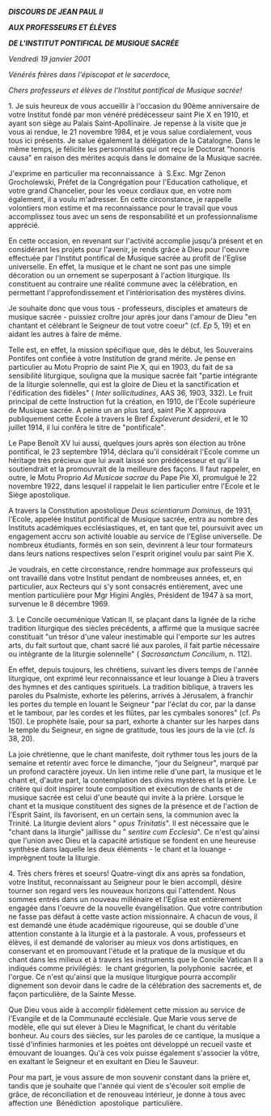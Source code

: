 ***DISCOURS DE JEAN PAUL II***

***AUX PROFESSEURS ET ÉLÈVES***

***DE L'INSTITUT PONTIFICAL DE MUSIQUE SACRÉE***

*Vendredi 19 janvier 2001*

*Vénérés frères dans l'épiscopat et le sacerdoce,*

*Chers professeurs et élèves de l'Institut pontifical de Musique sacrée!*

1. Je suis heureux de vous accueillir à l'occasion du 90ème anniversaire de votre Institut fondé par mon vénéré prédécesseur saint Pie X en 1910, et ayant son siège au Palais Saint-Apollinaire. Je repense à la visite que je vous ai rendue, le 21 novembre 1984, et je vous salue cordialement, vous tous ici présents. Je salue également la délégation de la Catalogne. Dans le même temps, je félicite les personnalités qui ont reçu le Doctorat "honoris causa" en raison des mérites acquis dans le domaine de la Musique sacrée.

J'exprime en particulier ma reconnaissance  à  S.Exc. Mgr Zenon Grocholewski, Préfet de la Congrégation pour l'Education catholique, et votre grand Chancelier, pour les voeux cordiaux que, en votre nom également, il a voulu m'adresser. En cette circonstance, je rappelle volontiers mon estime et ma reconnaissance pour le travail que vous accomplissez tous avec un sens de responsabilité et un professionnalisme apprécié.

En cette occasion, en revenant sur l'activité accomplie jusqu'à présent et en considérant les projets pour l'avenir, je rends grâce à Dieu pour l'oeuvre effectuée par l'Institut pontifical de Musique sacrée au profit de l'Eglise universelle. En effet, la musique et le chant ne sont pas une simple décoration ou un ornement se superposant à l'action liturgique. Ils constituent au contraire une réalité commune avec la célébration, en permettant l'approfondissement et l'intériorisation des mystères divins.

Je souhaite donc que vous tous - professeurs, disciples et amateurs de musique sacrée - puissiez croître jour après jour dans l'amour de Dieu "en chantant et célébrant le Seigneur de tout votre coeur" (cf. *Ep* 5, 19) et en aidant les autres à faire de même.

Telle est, en effet, la mission spécifique que, dès le début, les Souverains Pontifes ont confiée à votre Institution de grand mérite. Je pense en particulier au Motu Proprio de saint Pie X, qui en 1903, du fait de sa sensibilité liturgique, souligna que la musique sacrée fait "partie intégrante de la liturgie solennelle, qui est la gloire de Dieu et la sanctification et l'édification des fidèles" ( *Inter sollicitudines*, AAS 36, 1903, 332). Le fruit principal de cette Instruction fut la création, en 1910, de l'Ecole supérieure de Musique sacrée. A peine un an plus tard, saint Pie X approuva publiquement cette Ecole à travers le Bref *Expleverunt desiderii*, et le 10 juillet 1914, il lui conféra le titre de "pontificale".

Le Pape Benoît XV lui aussi, quelques jours après son élection au trône pontifical, le 23 septembre 1914, déclara qu'il considérait l'Ecole comme un héritage très précieux que lui avait laissé son prédécesseur et qu'il la soutiendrait et la promouvrait de la meilleure des façons. Il faut rappeler, en outre, le Motu Proprio *Ad Musicae sacrae* du Pape Pie XI, promulgué le 22 novembre 1922, dans lesquel il rappelait le lien particulier entre l'Ecole et le Siège apostolique.

A travers la Constitution apostolique *Deus scientiarum Dominus*, de 1931, l'Ecole, appelée Institut pontifical de Musique sacrée, entra au nombre des Instituts académiques ecclésiastiques, et, en tant que tel, poursuivit avec un engagement accru son activité louable au service de l'Eglise universelle. De nombreux étudiants, formés en son sein, devinrent à leur tour formateurs dans leurs nations respectives selon l'esprit originel voulu par saint Pie X.

Je voudrais, en cette circonstance, rendre hommage aux professeurs qui ont travaillé dans votre Institut pendant de nombreuses années, et, en particulier, aux Recteurs qui s'y sont consacrés entièrement, avec une mention particulière pour Mgr Higini Anglès, Président de 1947 à sa mort, survenue le 8 décembre 1969.

3. Le Concile oecuménique Vatican II, se plaçant dans la lignée de la riche tradition liturgique des siècles précédents, a affirmé que la musique sacrée constituait "un trésor d'une valeur inestimable qui l'emporte sur les autres arts, du fait surtout que, chant sacré lié aux paroles, il fait partie nécessaire ou intégrante de la liturgie solennelle" ( *Sacrosanctum Concilium*, n. 112).

En effet, depuis toujours, les chrétiens, suivant les divers temps de l'année liturgique, ont exprimé leur reconnaissance et leur louange à Dieu à travers des hymnes et des cantiques spirituels. La tradition biblique, à travers les paroles du Psalmiste, exhorte les pèlerins, arrivés à Jérusalem, à franchir les portes du temple en louant le Seigneur "par l'éclat du cor, par la danse et le tambour, par les cordes et les flûtes, par les cymbales sonores" (cf. *Ps* 150). Le prophète Isaïe, pour sa part, exhorte à chanter sur les harpes dans le temple du Seigneur, en signe de gratitude, tous les jours de la vie (cf. *Is* 38, 20).

La joie chrétienne, que le chant manifeste, doit rythmer tous les jours de la semaine et retentir avec force le dimanche, "jour du Seigneur", marqué par un profond caractère joyeux. Un lien intime relie d'une part, la musique et le chant et, d'autre part, la contemplation des divins mystères et la prière. Le critère qui doit inspirer toute composition et exécution de chants et de musique sacrée est celui d'une beauté qui invite à la prière. Lorsque le chant et la musique constituent des signes de la présence et de l'action de l'Esprit Saint, ils favorisent, en un certain sens, la communion avec la Trinité. La liturgie devient alors " *opus Trinitatis*". Il est nécessaire que le "chant dans la liturgie" jaillisse du " *sentire cum Ecclesia*". Ce n'est qu'ainsi que l'union avec Dieu et la capacité artistique se fondent en une heureuse synthèse dans laquelle les deux éléments - le chant et la louange - imprègnent toute la liturgie.

4. Très chers frères et soeurs! Quatre-vingt dix ans après sa fondation, votre Institut, reconnaissant au Seigneur pour le bien accompli, désire tourner son regard vers les nouveaux horizons qui l'attendent. Nous sommes entrés dans un nouveau millénaire et l'Eglise est entièrement engagée dans l'oeuvre de la nouvelle évangélisation. Que votre contribution ne fasse pas défaut à cette vaste action missionnaire. A chacun de vous, il est demandé une étude académique rigoureuse, qui se double d'une attention constante à la liturgie et à la pastorale. A vous, professeurs et élèves, il est demandé de valoriser au mieux vos dons artistiques, en conservant et en promouvant l'étude et la pratique de la musique et du chant dans les milieux et à travers les instruments que le Concile Vatican II a indiqués comme privilégiés:  le chant grégorien, la polyphonie  sacrée, et l'orgue. Ce n'est qu'ainsi que la musique liturgique pourra accomplir dignement son devoir dans le cadre de la célébration des sacrements et, de façon particulière, de la Sainte Messe.

Que Dieu vous aide à accomplir fidèlement cette mission au service de l'Evangile et de la Communauté ecclésiale. Que Marie vous serve de modèle, elle qui sut élever à Dieu le Magnificat, le chant du véritable bonheur. Au cours des siècles, sur les paroles de ce cantique, la musique a tissé d'infinies harmonies et les poètes ont développé un recueil vaste et émouvant de louanges. Qu'à ces voix puisse également s'associer la vôtre, en exaltant le Seigneur et en exultant en Dieu le Sauveur.

Pour ma part, je vous assure de mon souvenir constant dans la prière et, tandis que je souhaite que l'année qui vient de s'écouler soit emplie de grâce, de réconciliation et de renouveau intérieur, je donne à tous avec affection une  Bénédiction  apostolique  particulière.